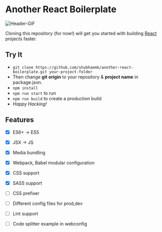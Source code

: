 # Another React Boilerplate
![Header-GIF](https://media.giphy.com/media/l0HlQ7LRalQqdWfao/giphy.gif)

Cloning this repository (for now!) will get you started with building [React](https://reactjs.org/) projects faster.

## Try It

* ```git clone https://github.com/shubhaemk/another-react-boilerplate.git your-project-folder```
* Then change **git origin** to your repository & **project name** in package.json.
* ```npm install```
* ```npm run start``` to run
* ```npm run build``` to create a production build
* _Happy Hacking!_

## Features

- [x] ES6+ -> ES5
- [x] JSX -> JS
- [x] Media bundling
- [x] Webpack, Babel modular configuration
- [x] CSS support
- [x] SASS support
- [ ] CSS prefixer
- [ ] Different config files for prod,dev
- [ ] Lint support
- [ ] Code splitter example in webconfig

